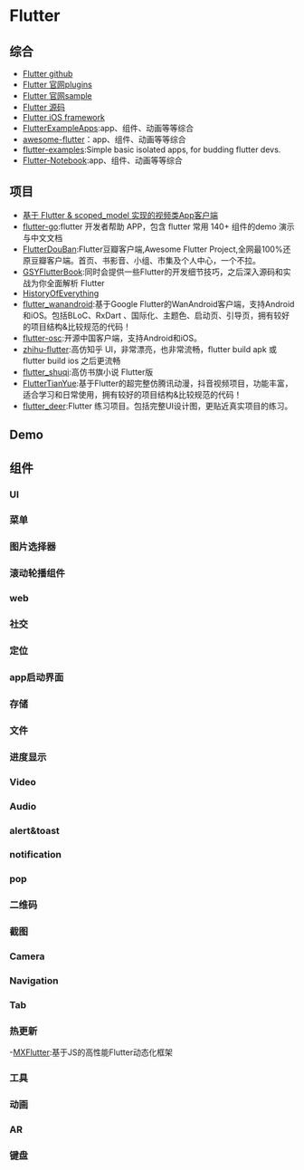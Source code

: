 # Flutter

## 综合
- [Flutter github](https://github.com/flutter)
- [Flutter 官网plugins](https://github.com/flutter/plugins)
- [Flutter 官网sample](https://github.com/flutter/samples)
- [Flutter 源码](https://github.com/flutter/flutter)
- [Flutter iOS framework](https://github.com/flutter/engine/tree/master/shell/platform/darwin/ios)
- [FlutterExampleApps](https://github.com/iampawan/FlutterExampleApps):app、组件、动画等等综合
- [awesome-flutter](https://github.com/Solido/awesome-flutter)：app、组件、动画等等综合
- [flutter-examples](https://github.com/nisrulz/flutter-examples):Simple basic isolated apps, for budding flutter devs.
- [Flutter-Notebook](https://github.com/OpenFlutter/Flutter-Notebook):app、组件、动画等等综合

## 项目
- [基于 Flutter & scoped_model 实现的视频类App客户端](https://github.com/songxiaoliang/visitor-flutter)
- [flutter-go](https://github.com/alibaba/flutter-go):flutter 开发者帮助 APP，包含 flutter 常用 140+ 组件的demo 演示与中文文档
- [FlutterDouBan](https://github.com/kaina404/FlutterDouBan):Flutter豆瓣客户端,Awesome Flutter Project,全网最100%还原豆瓣客户端。首页、书影音、小组、市集及个人中心，一个不拉。
- [GSYFlutterBook](https://github.com/CarGuo/GSYFlutterBook):同时会提供一些Flutter的开发细节技巧，之后深入源码和实战为你全面解析 Flutter 
- [HistoryOfEverything](https://github.com/2d-inc/HistoryOfEverything)
- [flutter_wanandroid](https://github.com/Sky24n/flutter_wanandroid):基于Google Flutter的WanAndroid客户端，支持Android和iOS。包括BLoC、RxDart 、国际化、主题色、启动页、引导页，拥有较好的项目结构&比较规范的代码！
- [flutter-osc](https://github.com/yubo725/flutter-osc):开源中国客户端，支持Android和iOS。
- [zhihu-flutter](https://github.com/HackSoul/zhihu-flutter):高仿知乎 UI，非常漂亮，也非常流畅，flutter build apk 或 flutter build ios 之后更流畅
- [flutter_shuqi](https://github.com/huanxsd/flutter_shuqi):高仿书旗小说 Flutter版
- [FlutterTianYue](https://github.com/ZDfordream/FlutterTianYue):基于Flutter的超完整仿腾讯动漫，抖音视频项目，功能丰富，适合学习和日常使用，拥有较好的项目结构&比较规范的代码！
- [flutter_deer](https://github.com/simplezhli/flutter_deer):Flutter 练习项目。包括完整UI设计图，更贴近真实项目的练习。

## Demo

## 组件

### UI

### 菜单

### 图片选择器

### 滚动轮播组件

### web

### 社交

### 定位

### app启动界面

### 存储

### 文件

### 进度显示

### Video

### Audio

### alert&toast

### notification

### pop

### 二维码

### 截图

### Camera

### Navigation

### Tab

### 热更新
-[MXFlutter](https://github.com/TGIF-iMatrix/MXFlutter):基于JS的高性能Flutter动态化框架

### 工具

### 动画

### AR

### 键盘
